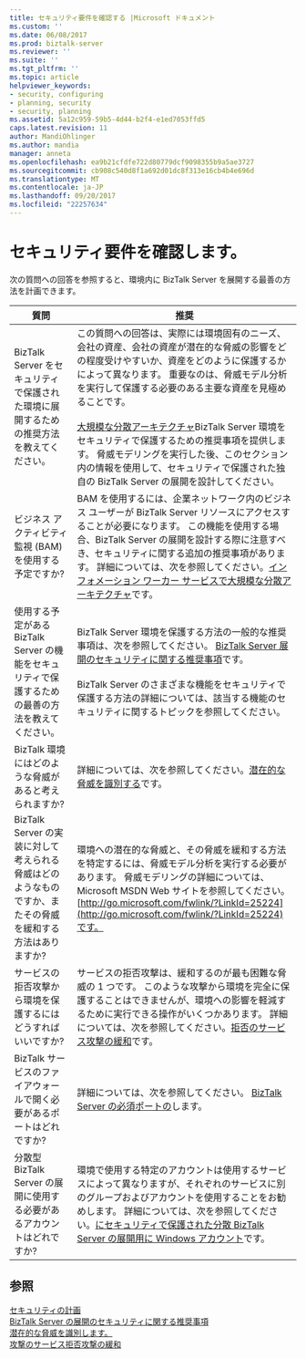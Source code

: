 ```yaml
---
title: セキュリティ要件を確認する |Microsoft ドキュメント
ms.custom: ''
ms.date: 06/08/2017
ms.prod: biztalk-server
ms.reviewer: ''
ms.suite: ''
ms.tgt_pltfrm: ''
ms.topic: article
helpviewer_keywords:
- security, configuring
- planning, security
- security, planning
ms.assetid: 5a12c959-59b5-4d44-b2f4-e1ed7053ffd5
caps.latest.revision: 11
author: MandiOhlinger
ms.author: mandia
manager: anneta
ms.openlocfilehash: ea9b21cfdfe722d80779dcf9098355b9a5ae3727
ms.sourcegitcommit: cb908c540d8f1a692d01dc8f313e16cb4b4e696d
ms.translationtype: MT
ms.contentlocale: ja-JP
ms.lasthandoff: 09/20/2017
ms.locfileid: "22257634"
---
```

# <a name="identifying-your-security-requirements"></a>セキュリティ要件を確認します。
次の質問への回答を参照すると、環境内に BizTalk Server を展開する最善の方法を計画できます。  
  
|質問|推奨|  
|--------------|--------------------|  
|BizTalk Server をセキュリティで保護された環境に展開するための推奨方法を教えてください。|この質問への回答は、実際には環境固有のニーズ、会社の資産、会社の資産が潜在的な脅威の影響をどの程度受けやすいか、資産をどのように保護するかによって異なります。 重要なのは、脅威モデル分析を実行して保護する必要のある主要な資産を見極めることです。<br /><br /> [大規模な分散アーキテクチャ](../core/large-distributed-architecture.md)BizTalk Server 環境をセキュリティで保護するための推奨事項を提供します。 脅威モデリングを実行した後、このセクション内の情報を使用して、セキュリティで保護された独自の BizTalk Server の展開を設計してください。|  
|ビジネス アクティビティ監視 (BAM) を使用する予定ですか?|BAM を使用するには、企業ネットワーク内のビジネス ユーザーが BizTalk Server リソースにアクセスすることが必要になります。 この機能を使用する場合、BizTalk Server の展開を設計する際に注意すべき、セキュリティに関する追加の推奨事項があります。 詳細については、次を参照してください。[インフォメーション ワーカー サービスで大規模な分散アーキテクチャ](../core/large-distributed-architecture-with-information-worker-services.md)です。|  
|使用する予定がある BizTalk Server の機能をセキュリティで保護するための最善の方法を教えてください。|BizTalk Server 環境を保護する方法の一般的な推奨事項は、次を参照してください。 [BizTalk Server 展開のセキュリティに関する推奨事項](../core/security-recommendations-for-a-biztalk-server-deployment.md)です。<br /><br /> BizTalk Server のさまざまな機能をセキュリティで保護する方法の詳細については、該当する機能のセキュリティに関するトピックを参照してください。|  
|BizTalk 環境にはどのような脅威があると考えられますか?|詳細については、次を参照してください。[潜在的な脅威を識別する](../core/identifying-potential-threats.md)です。|  
|BizTalk Server の実装に対して考えられる脅威はどのようなものですか、またその脅威を緩和する方法はありますか?|環境への潜在的な脅威と、その脅威を緩和する方法を特定するには、脅威モデル分析を実行する必要があります。 脅威モデリングの詳細については、Microsoft MSDN Web サイトを参照してください。 [http://go.microsoft.com/fwlink/?LinkId=25224](http://go.microsoft.com/fwlink/?LinkId=25224)です。|  
|サービスの拒否攻撃から環境を保護するにはどうすればいいですか?|サービスの拒否攻撃は、緩和するのが最も困難な脅威の 1 つです。 このような攻撃から環境を完全に保護することはできませんが、環境への影響を軽減するために実行できる操作がいくつかあります。 詳細については、次を参照してください。[拒否のサービス攻撃の緩和](../core/mitigating-denial-of-service-attacks.md)です。|  
|BizTalk サービスのファイアウォールで開く必要があるポートはどれですか?|詳細については、次を参照してください。 [BizTalk Server の必須ポートの](../core/required-ports-for-biztalk-server.md)します。|  
|分散型 BizTalk Server の展開に使用する必要があるアカウントはどれですか?|環境で使用する特定のアカウントは使用するサービスによって異なりますが、それぞれのサービスに別のグループおよびアカウントを使用することをお勧めします。 詳細については、次を参照してください。[にセキュリティで保護された分散 BizTalk Server の展開用に Windows アカウント](../core/windows-accounts-for-a-secure-distributed-biztalk-server-deployment.md)です。|  
  
## <a name="see-also"></a>参照  
 [セキュリティの計画](../core/planning-for-security.md)   
 [BizTalk Server の展開のセキュリティに関する推奨事項](../core/security-recommendations-for-a-biztalk-server-deployment.md)   
 [潜在的な脅威を識別します。](../core/identifying-potential-threats.md)   
 [攻撃のサービス拒否攻撃の緩和](../core/mitigating-denial-of-service-attacks.md)